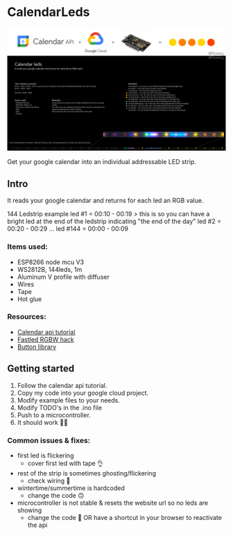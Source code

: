 # CalendarLeds
<img src="./explanation_card.png">

Get your google calendar into an individual addressable LED strip.

## Intro

It reads your google calendar and returns for each led an RGB value.

144 Ledstrip example
led #1 = 00:10 - 00:19 > this is so you can have a bright led at the end of the ledstrip indicating "the end of the day"
led #2 = 00:20 - 00:29
...
led #144 = 00:00 - 00:09 

### Items used:
- ESP8266 node mcu V3
- WS2812B, 144leds, 1m
- Aluminum V profile with diffuser
- Wires
- Tape
- Hot glue

### Resources:
- [Calendar api tutorial](https://www.youtube.com/watch?v=zrLf4KMs71E)
- [Fastled RGBW hack](https://www.partsnotincluded.com/fastled-rgbw-neopixels-sk6812/) 
- [Button library](https://github.com/JChristensen/JC_Button)

## Getting started
1. Follow the calendar api tutorial.
2. Copy my code into your google cloud project.
3. Modify example files to your needs.
4. Modify TODO's in the .ino file
5. Push to a microcontroller.
6. It should work 🤷‍♂️

### Common issues & fixes:
- first led is flickering
	- cover first led with tape 👌
- rest of the strip is sometimes ghosting/flickering
	- check wiring 🧐
- wintertime/summertime is hardcoded
	- change the code 🙃
- microcontroller is not stable & resets the website url so no leds are showing
	- change the code 😬 OR have a shortcut in your browser to reactivate the api